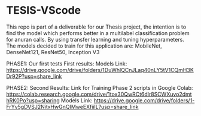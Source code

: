 # TESIS-VScode
This repo is part of a deliverable for our Thesis project, the intention is to find the model which performs better in a multilabel classification problem for anuran calls.
By using transfer learning and tuning hyperparameters.
The models decided to train for this application are: MobileNet, DenseNet121, ResNet50, Inception V3

PHASE1:
Our first tests 
First results:
Models Link: https://drive.google.com/drive/folders/1DuWhlQCnJLaq40nLY5tV1CQmH3KDr92P?usp=share_link


PHASE2:
Second Results:
Link for Training Phase 2 scripts in Google Colab: https://colab.research.google.com/drive/1tox30QwRCt6dlr8SCWXuvo2dmthRK0Po?usp=sharing
Models Link: https://drive.google.com/drive/folders/1-FrYv5gDVSJ2NitxHwGnQIMweEXfiilL?usp=share_link
